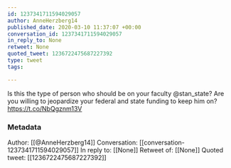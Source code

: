 ```yaml
---
id: 1237341711594029057
author: AnneHerzberg14
published_date: 2020-03-10 11:37:07 +00:00
conversation_id: 1237341711594029057
in_reply_to: None
retweet: None
quoted_tweet: 1236722475687227392
type: tweet
tags:

---
```


Is this the type of person who should be on your faculty @stan_state? Are you willing to jeopardize your federal and state funding to keep him on? https://t.co/NbQgznm13V

### Metadata

Author: [[@AnneHerzberg14]]
Conversation: [[conversation-1237341711594029057]]
In reply to: [[None]]
Retweet of: [[None]]
Quoted tweet: [[1236722475687227392]]
